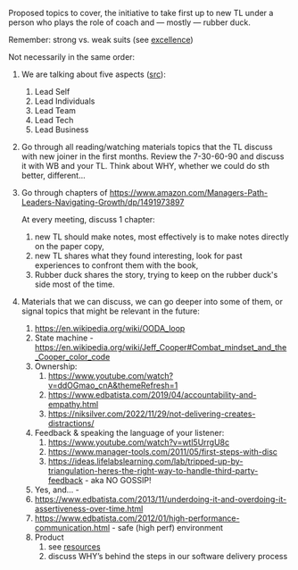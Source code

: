 Proposed topics to cover, the initiative to take first up to new TL under a person who plays the role of coach and — mostly — rubber duck. 

Remember: strong vs. weak suits (see [excellence](https://www.edbatista.com/2012/01/high-performance-communication.html#excellence))

Not necessarily in the same order:

1. We are talking about five aspects ([src](https://github.com/wojciech12/talk_tech_leadership_WIP/blob/master/notes.md)):
    1. Lead Self
    2. Lead Individuals
    3. Lead Team
    4. Lead Tech
    5. Lead Business
      
2. Go through all reading/watching materials topics that the TL discuss with new joiner in the first months. Review the 7-30-60-90 and discuss it with WB and your TL. Think about WHY, whether we could do sth better, different...

3. Go through chapters  of https://www.amazon.com/Managers-Path-Leaders-Navigating-Growth/dp/1491973897 

   At every meeting, discuss 1 chapter:
  
   1. new TL should make notes, most effectively is to make notes directly on the paper copy,
   2. new TL shares what they found interesting, look for past experiences to confront them with the book,
   3. Rubber duck shares the story, trying to keep on the rubber duck's side most of the time.

4. Materials that we can discuss, we can go deeper into some of them, or signal topics that might be relevant in the future:

    1. https://en.wikipedia.org/wiki/OODA_loop
    2. State machine - https://en.wikipedia.org/wiki/Jeff_Cooper#Combat_mindset_and_the_Cooper_color_code
    3. Ownership:
        1.  https://www.youtube.com/watch?v=ddOGmao_cnA&themeRefresh=1 
        2. https://www.edbatista.com/2019/04/accountability-and-empathy.html
        3. https://niksilver.com/2022/11/29/not-delivering-creates-distractions/
    4. Feedback & speaking the language of your listener:
        1. https://www.youtube.com/watch?v=wtl5UrrgU8c
        2. https://www.manager-tools.com/2011/05/first-steps-with-disc
        3. https://ideas.lifelabslearning.com/lab/tripped-up-by-triangulation-heres-the-right-way-to-handle-third-party-feedback - aka NO GOSSIP!
    5. Yes, and… - 
    6. https://www.edbatista.com/2013/11/underdoing-it-and-overdoing-it-assertiveness-over-time.html
    7. https://www.edbatista.com/2012/01/high-performance-communication.html - safe (high perf) environment
    8. Product
        1. see [resources](https://docs.google.com/document/d/1g0JqqgSRPARKyPbOXuElqDN56rseS1L3LTJm53Psc34/edit#)
        2. discuss WHY’s behind the steps in our software delivery process

